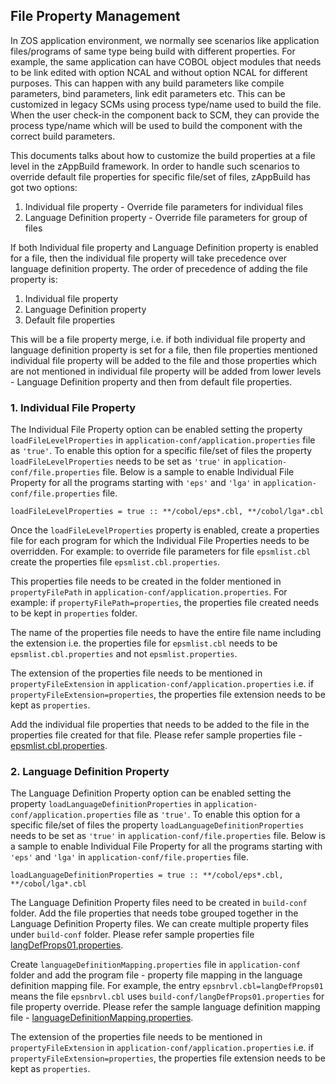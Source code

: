 ## File Property Management

In ZOS application environment, we normally see scenarios like application files/programs of same type being build with different properties. For example, the same application can have COBOL object modules that needs to be link edited with option NCAL and without option NCAL for different purposes. This can happen with any build parameters like compile parameters, bind parameters, link edit parameters etc. This can be customized in legacy SCMs using process type/name used to build the file. When the user check-in the component back to SCM, they can provide the process type/name which will be used to build the component with the correct build parameters. 

This documents talks about how to customize the build properties at a file level in the zAppBuild framework.  In order to handle such scenarios to override default file properties for specific file/set of files, zAppBuild has got two options:
  1. Individual file property -  Override file parameters for individual files
  2. Language Definition property - Override file parameters for group of files

If both Individual file property and Language Definition property is enabled for a file, then the individual file property will take precedence over language definition property. The order of precedence of adding the file property is:

  1. Individual file property
  2. Language Definition property
  3. Default file properties

This will be a file property merge, i.e. if both individual file property and language definition property is set for a file, then file properties mentioned individual file property will be added to the file and those properties which are not mentioned in individual file property will be added from lower levels - Language Definition property and then from default file properties. 


### 1. Individual File Property

The Individual File Property option can be enabled setting the property `loadFileLevelProperties` in `application-conf/application.properties` file as `'true'`.  To enable this option for a specific file/set of files the property `loadFileLevelProperties` needs to be set as `'true'` in `application-conf/file.properties` file. Below is a sample to enable Individual File Property for all the programs starting with `'eps'` and `'lga'` in `application-conf/file.properties` file.

`loadFileLevelProperties = true :: **/cobol/eps*.cbl, **/cobol/lga*.cbl` 

Once the `loadFileLevelProperties` property is enabled, create a properties file for each program for which the Individual File Properties needs to be overridden.  For example: to override file parameters for file `epsmlist.cbl` create the properties file `epsmlist.cbl.properties`.  

This properties file needs to be created in the folder mentioned in `propertyFilePath` in `application-conf/application.properties`. For example: if `propertyFilePath=properties`, the properties file created needs to be kept in `properties` folder. 

The name of the properties file needs to have the entire file name including the extension i.e. the properties file for `epsmlist.cbl` needs to be `epsmlist.cbl.properties` and not `epsmlist.properties`.  

The extension of the properties file needs to be mentioned in `propertyFileExtension` in `application-conf/application.properties` i.e. if `propertyFileExtension=properties`, the properties file extension needs to be kept as `properties`.

Add the individual file properties that needs to be added to the file in the properties file created for that file.  Please refer sample properties file - [epsmlist.cbl.properties](../samples/MortgageApplication/properties/epsmlist.cbl.properties).


### 2. Language Definition Property

The Language Definition Property option can be enabled setting the property `loadLanguageDefinitionProperties` in `application-conf/application.properties` file as `'true'`.  To enable this option for a specific file/set of files the property `loadLanguageDefinitionProperties` needs to be set as `'true'` in `application-conf/file.properties` file. Below is a sample to enable Individual File Property for all the programs starting with `'eps'` and `'lga'` in `application-conf/file.properties` file.

`loadLanguageDefinitionProperties = true :: **/cobol/eps*.cbl, **/cobol/lga*.cbl` 

The Language Definition Property files need to be created in `build-conf` folder.  Add the file properties that needs tobe grouped together in the Language Definition Property files.  We can create multiple property files under `build-conf` folder.  Please refer sample properties file [langDefProps01.properties](../build-conf/langDefProps01.properties).  

Create `languageDefinitionMapping.properties` file in `application-conf` folder and add the program file - property file mapping in the language definition mapping file. For example, the entry `epsnbrvl.cbl=langDefProps01` means the file `epsnbrvl.cbl` uses `build-conf/langDefProps01.properties` for file property override.  Please refer the sample language definition mapping file - [languageDefinitionMapping.properties](../samples/MortgageApplication/application-conf/languageDefinitionMapping.properties).

The extension of the properties file needs to be mentioned in `propertyFileExtension` in `application-conf/application.properties` i.e. if `propertyFileExtension=properties`, the properties file extension needs to be kept as `properties`.

